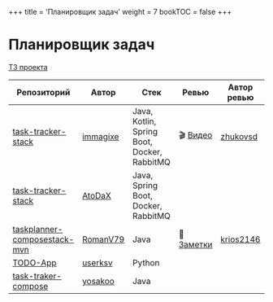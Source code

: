 +++
title = 'Планировщик задач'
weight = 7
bookTOC = false
+++

# Планировщик задач

[ТЗ проекта](../projects/task-tracker.md)

| Репозиторий                                                          | Автор                                   | Стек                                        | Ревью                                                                                      | Автор ревью |
|----------------------------------------------------------------------|-----------------------------------------|---------------------------------------------|--------------------------------------------------------------------------------------------|-------------|
| [task-tracker-stack](https://github.com/immagixe/task-tracker-stack) | [immagixe](https://github.com/immagixe) | Java, Kotlin, Spring Boot, Docker, RabbitMQ | 🎬 [Видео](https://www.youtube.com/watch?v=QwFlp35yaqw) | [zhukovsd](https://t.me/zhukovsd) |
| [task-tracker-stack](https://github.com/AtoDaX/task-tracker-stack) | [AtoDaX](https://github.com/AtoDaX) | Java, Spring Boot, Docker, RabbitMQ |  |
| [taskplanner-composestack-mvn](https://github.com/RomanV79/taskplanner-composestack-mvn/tree/master) | [RomanV79](https://github.com/RomanV79) | Java | 📝 [Заметки](https://gist.github.com/zhukovsd/5dfeea16d2d9fcbca55e1d34f88f6bc6) | [krios2146](https://t.me/krios2146) |
| [TODO-App](https://github.com/userksv/TODO-App) | [userksv](https://github.com/userksv) | Python |                   |
| [task-traker-compose](https://github.com/yosakoo/task-traker-compose) | [yosakoo](https://github.com/yosakoo) | Java   |                   |               |

